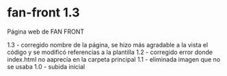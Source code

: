 # fan-front 1.3
Página web de FAN FRONT

1.3 - corregido nombre de la página, se hizo más agradable a la vista el código y se modificó referencias a la plantilla
1.2 - corregido error donde index.html no aaprecía en la carpeta principal
1.1 - eliminada imagen que no se usaba
1.0 - subida inicial

